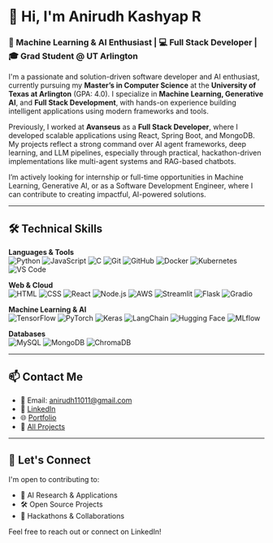 # 👋 Hi, I'm Anirudh Kashyap R

### 🚀 Machine Learning & AI Enthusiast | 💻 Full Stack Developer | 🎓 Grad Student @ UT Arlington

I'm a passionate and solution-driven software developer and AI enthusiast, currently pursuing my **Master’s in Computer Science** at the **University of Texas at Arlington** (GPA: 4.0). I specialize in **Machine Learning, Generative AI**, and **Full Stack Development**, with hands-on experience building intelligent applications using modern frameworks and tools.

Previously, I worked at **Avanseus** as a **Full Stack Developer**, where I developed scalable applications using React, Spring Boot, and MongoDB. My projects reflect a strong command over AI agent frameworks, deep learning, and LLM pipelines, especially through practical, hackathon-driven implementations like multi-agent systems and RAG-based chatbots.

I’m actively looking for internship or full-time opportunities in Machine Learning, Generative AI, or as a Software Development Engineer, where I can contribute to creating impactful, AI-powered solutions.

---

## 🛠️ Technical Skills

**Languages & Tools**  
![Python](https://img.shields.io/badge/Python-3776AB?style=flat&logo=python&logoColor=white)
![JavaScript](https://img.shields.io/badge/JavaScript-F7DF1E?style=flat&logo=javascript&logoColor=black)
![C](https://img.shields.io/badge/C-00599C?style=flat&logo=c&logoColor=white)
![Git](https://img.shields.io/badge/Git-F05032?style=flat&logo=git&logoColor=white)
![GitHub](https://img.shields.io/badge/GitHub-181717?style=flat&logo=github&logoColor=white)
![Docker](https://img.shields.io/badge/Docker-2496ED?style=flat&logo=docker&logoColor=white)
![Kubernetes](https://img.shields.io/badge/Kubernetes-326CE5?style=flat&logo=kubernetes&logoColor=white)
![VS Code](https://img.shields.io/badge/VS%20Code-007ACC?style=flat&logo=visual-studio-code&logoColor=white)

**Web & Cloud**  
![HTML](https://img.shields.io/badge/HTML5-E34F26?style=flat&logo=html5&logoColor=white)
![CSS](https://img.shields.io/badge/CSS3-1572B6?style=flat&logo=css3&logoColor=white)
![React](https://img.shields.io/badge/React-61DAFB?style=flat&logo=react&logoColor=black)
![Node.js](https://img.shields.io/badge/Node.js-339933?style=flat&logo=nodedotjs&logoColor=white)
![AWS](https://img.shields.io/badge/AWS-232F3E?style=flat&logo=amazon-aws&logoColor=white)
![Streamlit](https://img.shields.io/badge/Streamlit-FF4B4B?style=flat&logo=streamlit&logoColor=white)
![Flask](https://img.shields.io/badge/Flask-000000?style=flat&logo=flask&logoColor=white)
![Gradio](https://img.shields.io/badge/Gradio-3C2D63?style=flat)

**Machine Learning & AI**  
![TensorFlow](https://img.shields.io/badge/TensorFlow-FF6F00?style=flat&logo=tensorflow&logoColor=white)
![PyTorch](https://img.shields.io/badge/PyTorch-EE4C2C?style=flat&logo=pytorch&logoColor=white)
![Keras](https://img.shields.io/badge/Keras-D00000?style=flat&logo=keras&logoColor=white)
![LangChain](https://img.shields.io/badge/LangChain-000000?style=flat)
![Hugging Face](https://img.shields.io/badge/HuggingFace-FFD21F?style=flat&logo=huggingface&logoColor=black)
![MLflow](https://img.shields.io/badge/MLflow-0194E2?style=flat)

**Databases**  
![MySQL](https://img.shields.io/badge/MySQL-4479A1?style=flat&logo=mysql&logoColor=white)
![MongoDB](https://img.shields.io/badge/MongoDB-4EA94B?style=flat&logo=mongodb&logoColor=white)
![ChromaDB](https://img.shields.io/badge/ChromaDB-000000?style=flat)

---
## 📫 Contact Me

- 📧 Email: [anirudh11011@gmail.com](mailto:anirudh11011@gmail.com)
- 🔗 [LinkedIn](https://www.linkedin.com/in/anirudh-kashyap-r)
- 🌐 [Portfolio](https://anirudh11011.github.io/)
- 🧠 [All Projects](https://anirudh11011.github.io/All%20projects.html)

---


## 🤝 Let's Connect

I'm open to contributing to:
- 🤖 AI Research & Applications
- 🛠️ Open Source Projects
- 🧪 Hackathons & Collaborations

Feel free to reach out or connect on LinkedIn!
